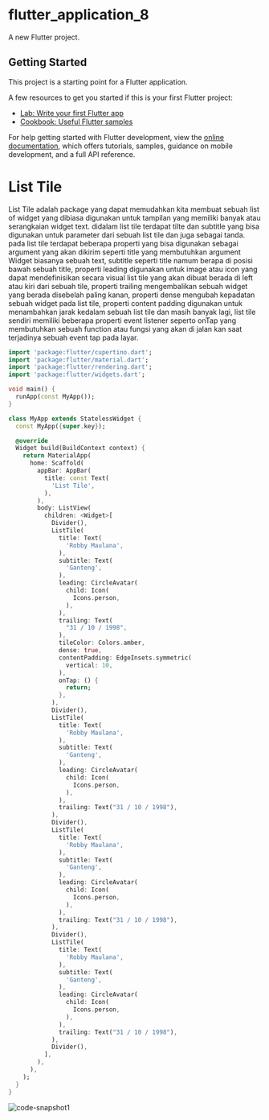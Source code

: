 # flutter_application_8

A new Flutter project.

## Getting Started

This project is a starting point for a Flutter application.

A few resources to get you started if this is your first Flutter project:

- [Lab: Write your first Flutter app](https://docs.flutter.dev/get-started/codelab)
- [Cookbook: Useful Flutter samples](https://docs.flutter.dev/cookbook)

For help getting started with Flutter development, view the
[online documentation](https://docs.flutter.dev/), which offers tutorials,
samples, guidance on mobile development, and a full API reference.

# List Tile

List Tile adalah package yang dapat memudahkan kita membuat sebuah list of widget yang dibiasa digunakan untuk tampilan yang memiliki banyak atau serangkaian widget text. didalam list tile terdapat tilte dan subtitle yang bisa digunakan untuk parameter dari sebuah list tile dan juga sebagai tanda. pada list tile terdapat beberapa properti yang bisa digunakan sebagai argument yang akan dikirim seperti title yang membutuhkan argument Widget biasanya sebuah text, subtitle seperti title namum berapa di posisi bawah sebuah title, properti leading digunakan untuk image atau icon yang dapat mendefinisikan secara visual list tile yang akan dibuat berada di left atau kiri dari sebuah tile, properti trailing mengembalikan sebuah widget yang berada disebelah paling kanan, properti dense mengubah kepadatan sebuah widget pada list tile, properti content padding digunakan untuk menambahkan jarak kedalam sebuah list tile dan masih banyak lagi, list tile sendiri memiliki beberapa properti event listener seperto onTap yang membutuhkan sebuah function atau fungsi yang akan di jalan kan saat terjadinya sebuah event tap pada layar.

```dart
import 'package:flutter/cupertino.dart';
import 'package:flutter/material.dart';
import 'package:flutter/rendering.dart';
import 'package:flutter/widgets.dart';

void main() {
  runApp(const MyApp());
}

class MyApp extends StatelessWidget {
  const MyApp({super.key});

  @override
  Widget build(BuildContext context) {
    return MaterialApp(
      home: Scaffold(
        appBar: AppBar(
          title: const Text(
            'List Tile',
          ),
        ),
        body: ListView(
          children: <Widget>[
            Divider(),
            ListTile(
              title: Text(
                'Robby Maulana',
              ),
              subtitle: Text(
                'Ganteng',
              ),
              leading: CircleAvatar(
                child: Icon(
                  Icons.person,
                ),
              ),
              trailing: Text(
                "31 / 10 / 1998",
              ),
              tileColor: Colors.amber,
              dense: true,
              contentPadding: EdgeInsets.symmetric(
                vertical: 10,
              ),
              onTap: () {
                return;
              },
            ),
            Divider(),
            ListTile(
              title: Text(
                'Robby Maulana',
              ),
              subtitle: Text(
                'Ganteng',
              ),
              leading: CircleAvatar(
                child: Icon(
                  Icons.person,
                ),
              ),
              trailing: Text("31 / 10 / 1998"),
            ),
            Divider(),
            ListTile(
              title: Text(
                'Robby Maulana',
              ),
              subtitle: Text(
                'Ganteng',
              ),
              leading: CircleAvatar(
                child: Icon(
                  Icons.person,
                ),
              ),
              trailing: Text("31 / 10 / 1998"),
            ),
            Divider(),
            ListTile(
              title: Text(
                'Robby Maulana',
              ),
              subtitle: Text(
                'Ganteng',
              ),
              leading: CircleAvatar(
                child: Icon(
                  Icons.person,
                ),
              ),
              trailing: Text("31 / 10 / 1998"),
            ),
            Divider(),
          ],
        ),
      ),
    );
  }
}
```
![code-snapshot1](https://github.com/appworkspaceRM/list-tile/assets/135511281/fd8b717c-e215-4b8c-9c1a-08753babe56f)

